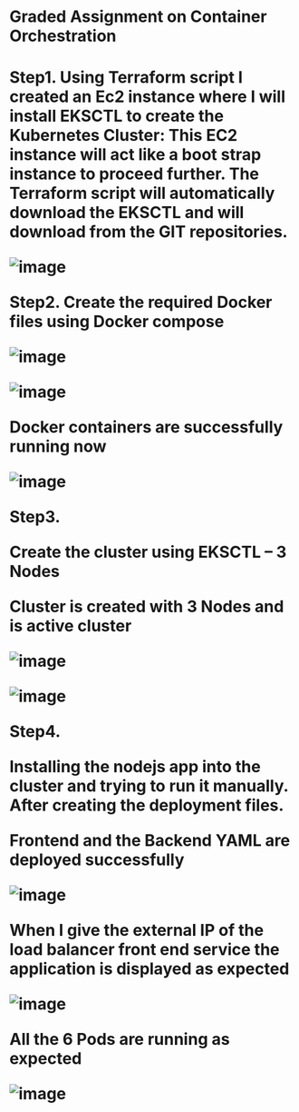 <h1> Graded Assignment on Container Orchestration <h1> 

Step1. 
Using Terraform script I created an Ec2 instance where I will install EKSCTL to create the Kubernetes Cluster: This EC2 instance will act like a boot strap instance to proceed further. The Terraform script will automatically download the EKSCTL and will download from the GIT repositories.

![image](https://github.com/user-attachments/assets/5834e99a-8a30-4ee8-b482-2b3201220ce0)

Step2.
Create the required Docker files using Docker compose

![image](https://github.com/user-attachments/assets/8b3c7a29-9413-4609-82a0-cf4a74abfa4e)

![image](https://github.com/user-attachments/assets/94f8349d-4e79-4937-b417-ca2c85ff479c)

Docker containers are successfully running now 

![image](https://github.com/user-attachments/assets/e539042e-92af-453d-b723-65331fdfc6d3)

Step3.

Create the cluster using EKSCTL – 3 Nodes

Cluster is created with 3 Nodes and is active cluster

![image](https://github.com/user-attachments/assets/20e2d3e2-9c60-4cfe-92ab-59e8568327da)


![image](https://github.com/user-attachments/assets/f7aa79fb-2541-4d29-b28f-96915d3e44c5)

Step4.

Installing the nodejs app into the cluster and trying to run it manually. After creating the deployment files.

Frontend and the Backend YAML are deployed successfully 

![image](https://github.com/user-attachments/assets/d041a511-0ed4-40b6-82de-9060f6f9442c)

When I give the external IP of the load balancer front end service the application is displayed as expected 

![image](https://github.com/user-attachments/assets/fdcc0382-50c4-4e8d-a881-ef366f2e006b)

All the 6 Pods are running as expected 

![image](https://github.com/user-attachments/assets/bd0ca09a-e9fb-4c25-aa52-4522f4c95d27)




